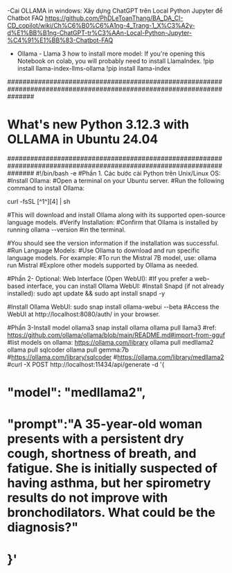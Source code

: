 -Cai OLLAMA in windows:
Xây dựng ChatGPT trên Local Python Jupyter để Chatbot FAQ
https://github.com/PhDLeToanThang/BA_DA_CI-CD_copilot/wiki/Ch%C6%B0%C6%A1ng-4_Trang-1_X%C3%A2y-d%E1%BB%B1ng-ChatGPT-tr%C3%AAn-Local-Python-Jupyter-%C4%91%E1%BB%83-Chatbot-FAQ

- Ollama - Llama 3 how to install more model:
If you're opening this Notebook on colab, you will probably need to install LlamaIndex.
!pip install llama-index-llms-ollama
!pip install llama-index

#######################################################################################################################
#    What's new Python 3.12.3 with OLLAMA in Ubuntu 24.04
#######################################################################################################################
#!/bin/bash -e
#Phần 1. Các bước cài Python trên Unix/Linux OS:
#Install Ollama:
#Open a terminal on your Ubuntu server.
#Run the following command to install Ollama: 

curl -fsSL [^1^][4] | sh

#This will download and install Ollama along with its supported open-source language models.
#Verify Installation:
#Confirm that Ollama is installed by running 
ollama --version #in the terminal.

#You should see the version information if the installation was successful.
#Run Language Models:
#Use Ollama to download and run specific language models. For example:
#To run the Mistral 7B model, use: ollama run Mistral
#Explore other models supported by Ollama as needed.

#Phần 2- Optional: Web Interface (Open WebUI):
#If you prefer a web-based interface, you can install Ollama WebUI:
#Install Snapd (if not already installed): 
sudo apt update && sudo apt install snapd -y

#Install Ollama WebUI: 
sudo snap install ollama-webui --beta
#Access the WebUI at http://localhost:8080/auth/ in your browser.

#Phần 3-Install model ollama3
snap install ollama
ollama pull llama3
#ref: https://github.com/ollama/ollama/blob/main/README.md#import-from-gguf
#list models on ollama: https://ollama.com/library
ollama pull medllama2
ollama pull sqlcoder
ollama pull gemma:7b
#https://ollama.com/library/sqlcoder
#https://ollama.com/library/medllama2
#curl -X POST http://localhost:11434/api/generate -d '{
#  "model": "medllama2",
#  "prompt":"A 35-year-old woman presents with a persistent dry cough, shortness of breath, and fatigue. She is initially suspected of having asthma, but her spirometry results do not improve with bronchodilators. What could be the diagnosis?"
# }'
